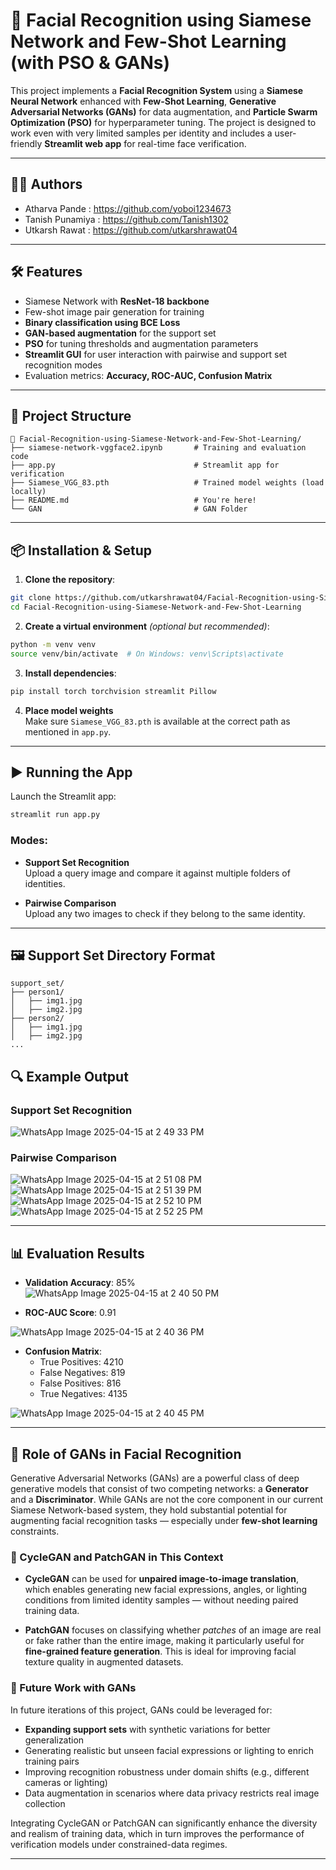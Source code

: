 # 🧠 Facial Recognition using Siamese Network and Few-Shot Learning (with PSO & GANs)

This project implements a **Facial Recognition System** using a **Siamese Neural Network** enhanced with **Few-Shot Learning**, **Generative Adversarial Networks (GANs)** for data augmentation, and **Particle Swarm Optimization (PSO)** for hyperparameter tuning. The project is designed to work even with very limited samples per identity and includes a user-friendly **Streamlit web app** for real-time face verification.

---

## 👨‍💻 Authors
- Atharva Pande : https://github.com/yoboi1234673
- Tanish Punamiya : https://github.com/Tanish1302  
- Utkarsh Rawat  : https://github.com/utkarshrawat04

---

## 🛠️ Features
- Siamese Network with **ResNet-18 backbone**
- Few-shot image pair generation for training
- **Binary classification using BCE Loss**
- **GAN-based augmentation** for the support set
- **PSO** for tuning thresholds and augmentation parameters
- **Streamlit GUI** for user interaction with pairwise and support set recognition modes
- Evaluation metrics: **Accuracy, ROC-AUC, Confusion Matrix**

---

## 📁 Project Structure

```
📂 Facial-Recognition-using-Siamese-Network-and-Few-Shot-Learning/
├── siamese-network-vggface2.ipynb       # Training and evaluation code
├── app.py                               # Streamlit app for verification
├── Siamese_VGG_83.pth                   # Trained model weights (load locally)
├── README.md                            # You're here!
└── GAN                                  # GAN Folder
```

---

## 📦 Installation & Setup

1. **Clone the repository**:
```bash
git clone https://github.com/utkarshrawat04/Facial-Recognition-using-Siamese-Network-and-Few-Shot-Learning.git
cd Facial-Recognition-using-Siamese-Network-and-Few-Shot-Learning
```

2. **Create a virtual environment** *(optional but recommended)*:
```bash
python -m venv venv
source venv/bin/activate  # On Windows: venv\Scripts\activate
```

3. **Install dependencies**:
```bash
pip install torch torchvision streamlit Pillow
```

4. **Place model weights**  
Make sure `Siamese_VGG_83.pth` is available at the correct path as mentioned in `app.py`.

---

## ▶️ Running the App

Launch the Streamlit app:
```bash
streamlit run app.py
```

### Modes:
- **Support Set Recognition**  
  Upload a query image and compare it against multiple folders of identities.
  
- **Pairwise Comparison**  
  Upload any two images to check if they belong to the same identity.

---

## 🖼️ Support Set Directory Format

```
support_set/
├── person1/
│   ├── img1.jpg
│   ├── img2.jpg
├── person2/
│   ├── img1.jpg
│   ├── img2.jpg
...
```



## 🔍 Example Output

### Support Set Recognition
![WhatsApp Image 2025-04-15 at 2 49 33 PM](https://github.com/user-attachments/assets/1f7cb456-2aab-42e5-bd90-637c6f19b008)

### Pairwise Comparison
![WhatsApp Image 2025-04-15 at 2 51 08 PM](https://github.com/user-attachments/assets/9f99b2ea-b484-43fb-8f97-cd49a6d1ae27)
![WhatsApp Image 2025-04-15 at 2 51 39 PM](https://github.com/user-attachments/assets/5e526298-611a-4140-a0b3-faaf414b5fa0)
![WhatsApp Image 2025-04-15 at 2 52 10 PM](https://github.com/user-attachments/assets/e83d70f2-79a2-420d-878b-f8ef22d50a8a)
![WhatsApp Image 2025-04-15 at 2 52 25 PM](https://github.com/user-attachments/assets/230eac61-523a-4d46-9dc9-16083e373718)





---

## 📊 Evaluation Results

- **Validation Accuracy**: 85%
![WhatsApp Image 2025-04-15 at 2 40 50 PM](https://github.com/user-attachments/assets/be252667-64b3-4270-8db1-da6e50d96a5e)


  
- **ROC-AUC Score**: 0.91
  
![WhatsApp Image 2025-04-15 at 2 40 36 PM](https://github.com/user-attachments/assets/d075365a-d3d3-4a88-881e-42b9209713bf)


- **Confusion Matrix**:
  - True Positives: 4210  
  - False Negatives: 819  
  - False Positives: 816  
  - True Negatives: 4135
 
    
![WhatsApp Image 2025-04-15 at 2 40 45 PM](https://github.com/user-attachments/assets/0ba79003-580b-41d6-b64d-077d38ac846e)

---

## 🧬 Role of GANs in Facial Recognition

Generative Adversarial Networks (GANs) are a powerful class of deep generative models that consist of two competing networks: a **Generator** and a **Discriminator**. While GANs are not the core component in our current Siamese Network-based system, they hold substantial potential for augmenting facial recognition tasks — especially under **few-shot learning** constraints.

### 🔄 CycleGAN and PatchGAN in This Context

- **CycleGAN** can be used for **unpaired image-to-image translation**, which enables generating new facial expressions, angles, or lighting conditions from limited identity samples — without needing paired training data.
  
- **PatchGAN** focuses on classifying whether *patches* of an image are real or fake rather than the entire image, making it particularly useful for **fine-grained feature generation**. This is ideal for improving facial texture quality in augmented datasets.

### 🚀 Future Work with GANs

In future iterations of this project, GANs could be leveraged for:
- **Expanding support sets** with synthetic variations for better generalization
- Generating realistic but unseen facial expressions or lighting to enrich training pairs
- Improving recognition robustness under domain shifts (e.g., different cameras or lighting)
- Data augmentation in scenarios where data privacy restricts real image collection

Integrating CycleGAN or PatchGAN can significantly enhance the diversity and realism of training data, which in turn improves the performance of verification models under constrained-data regimes.

---





